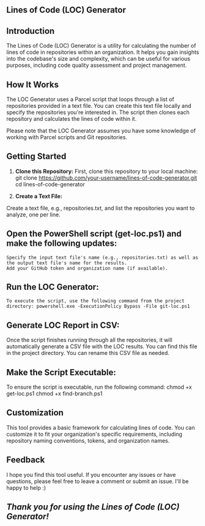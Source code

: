 
## Lines of Code (LOC) Generator

## Introduction
The Lines of Code (LOC) Generator is a utility for calculating the number of lines of code in repositories within an organization. 
It helps you gain insights into the codebase's size and complexity, which can be useful for various purposes, including code quality assessment and project management.

## How It Works
The LOC Generator uses a Parcel script that loops through a list of repositories provided in a text file. You can create this text file locally and specify the repositories you're interested in. The script then clones each repository and calculates the lines of code within it.

Please note that the LOC Generator assumes you have some knowledge of working with Parcel scripts and Git repositories.

## Getting Started
1. **Clone this Repository:**
      First, clone this repository to your local machine:
        git clone https://github.com/your-username/lines-of-code-generator.git
        cd lines-of-code-generator

2. **Create a Text File:**

  Create a text file, e.g., repositories.txt, and list the repositories you want to analyze, one per line. 
## Open the PowerShell script (get-loc.ps1) and make the following updates:
    Specify the input text file's name (e.g., repositories.txt) as well as the output text file's name for the results.
    Add your GitHub token and organization name (if available).
    
## Run the LOC Generator:
    To execute the script, use the following command from the project directory: powershell.exe -ExecutionPolicy Bypass -File git-loc.ps1

## Generate LOC Report in CSV:
Once the script finishes running through all the repositories, it will automatically generate a CSV file with the LOC results. You can find this file in the project directory. You can rename this CSV file as needed.

## Make the Script Executable:
To ensure the script is executable, run the following command:
chmod +x get-loc.ps1
chmod +x find-branch.ps1

## Customization
This tool provides a basic framework for calculating lines of code. 
You can customize it to fit your organization's specific requirements, including repository naming conventions, tokens, and organization names.

## Feedback
I hope you find this tool useful. 
If you encounter any issues or have questions, please feel free to leave a comment or submit an issue. 
I'll be happy to help :)

## *Thank you for using the Lines of Code (LOC) Generator!*
